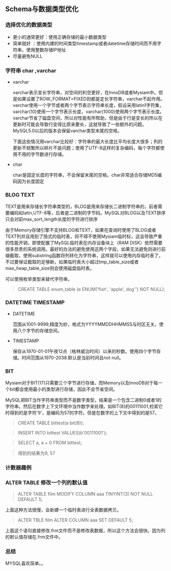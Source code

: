 ## Schema与数据类型优化

### 选择优化的数据类型

* 更小的通常更好：使用正确存储的最小数据类型
* 简单就好      ：使用内建的时间类型timestamp或者datetime存储时间而不用字符串，使用整数存储IP地址
* 尽量避免NULL

### 字符串 char ,varchar

* varchar

  varchar表示变长字符串，对空间的利空更好，在InnoDB或者Mysiam中。但是如果设置了ROW_FORMAT=FIXED则都是定长字符串，varchar不起作用。varchar使用一个字节或者两个字节表示字符串长度，假设采用latin1字符集，varchar(10)使用一个字节表示长度，varchar(1000)使用两个字节表示长度。varchar节省了磁盘空间，所以对性能有所帮助，但是由于行是变长的所以在更新时可能会导致行变得比原来要长，这就导致了一些额外的问题。MySQL5.0以后的版本会保留varchar类型末尾的空格。

  下面这些情况用varchar比较好：字符串的最大长度比平均长度大很多；列的更新不频繁所以碎片不是问题；使用了UTF-8这样的复杂编码，每个字符都使用不用的字节数进行存储。

* char
 
  char是固定长度的字符串，不会保留末尾的空格。char非常适合存储MD5编码因为长度固定

### BLOG TEXT

TEXT是用来存储长字符串类型的，BLOG是用来存储长二进制字符串的，前者需要编码如latin,UTF-8等，后者是二进制的字节码。MySQL对BLOG以及TEXT排序只会对前max_sort_length长度的字符进行排序

由于Memory存储引擎不支持BLOG和TEXT，如果在查询时使用了BLOG或者TEXT列并且用到了隐式的临时表，将不得不使用Mysiam临时标，这会导致严重的性能开销，即使配置了MySQL临时表在内存设备块上（RAM DISK）依然需要很多昂贵的系统调用。最好的办法的避免使用这两个字段，如果无法避免则进行前缀截取，使用substring函数将列转化为字符串，这样就可以使用内存临时表了，不过要保证截取的足够断，如果临时表大小超过tmp_table_size或者max_heap_table_size则会使用磁盘临时表。

可以使用枚举类型来替代字符串。

>CREATE TABLE enum_table (e ENUM('fish', 'apple', dog'') NOT NULL);

### DATETIME TIMESTAMP

* DATETIME

  范围从1001-9999,精度为妙，格式为YYYYMMDDHHMMSS与时区无关。使用八个字节的存储空间。

* TIMESTAMP

  保存从1970-01-01午夜12点（格林威治时间）以来的秒数。使用四个字节存储。时间范围从1970-2038.默认是当前时间且not null。

### BIT

Mysiam对于BIT(17)只需要三个字节进行存储，而Memory以及InnoDB对于每一个bit都会使用最小的类型进行存储，因此不会节省空间。

MySQL把BIT当作字符串类型而不是数字类型，结果是一个包含二进制0或者1的字符串。然后在数字上下文环境中当作数字来处理。如BIT(8)的00111001,检索它时得到的是字符\'9\'，是编码为57的字符。但是在数字的上下文中得到的是57。

>CREATE TABLE bittest(a bit(8));

>INSERT INTO bittest VALUES(b'00111001');

>SELECT a, a + 0 FROM bittest;

>得到的结果为9, 57

### 计数器趣例

### ALTER TABLE 修改一个列的默认值

>ALTER TABLE film MODIFY COLUMN aaa TINYINT(3) NOT NULL DEFAULT 5;

上面这种方法很慢，会新建一个临时表进行全表数据拷贝。

>ALTER TBLE film ALTER COLUMN aaa SET DEFAULT 5;

上面这个语句直接修改\.frm文件而不是修改表数据，所以这个方法会很快。因为列的默认值存储在\.frm文件中。


### 总结

MYSQL喜欢简单。。
